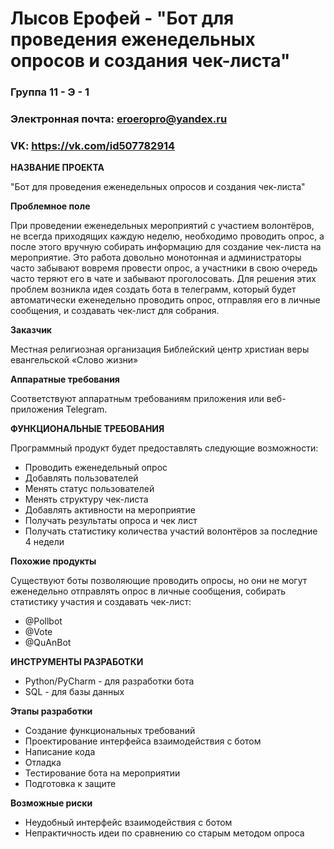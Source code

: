 # Лысов Ерофей - "Бот для проведения еженедельных опросов и создания чек-листа"
### Группа 11 - Э - 1
### Электронная почта: eroeropro@yandex.ru
### VK: https://vk.com/id507782914

**НАЗВАНИЕ ПРОЕКТА**

"Бот для проведения еженедельных опросов и создания чек-листа"

**Проблемное поле**

При проведении еженедельных мероприятий с участием волонтёров, не всегда приходящих каждую неделю, необходимо проводить опрос, а после этого вручную собирать информацию для создание чек-листа на мероприятие. Это работа довольно монотонная и администраторы часто забывают вовремя провести опрос, а участники в свою очередь часто теряют его в чате и забывают проголосовать. Для решения этих проблем возникла идея создать бота в телеграмм, который будет автоматически еженедельно проводить опрос, отправляя его в личные сообщения, и создавать чек-лист для собрания.

**Заказчик**

Местная религиозная организация Библейский центр христиан веры евангельской «Слово жизни»

**Аппаратные требования**

Соответствуют аппаратным требованиям приложения или веб-приложения Telegram.

**ФУНКЦИОНАЛЬНЫЕ ТРЕБОВАНИЯ**

Программный продукт будет предоставлять следующие возможности:
* Проводить еженедельный опрос 
* Добавлять пользователей 
* Менять статус пользователей
* Менять структуру чек-листа
* Добавлять активности на мероприятие
* Получать результаты опроса  и чек лист
* Получать статистику количества участий волонтёров за последние 4 недели

**Похожие продукты**

Существуют боты позволяющие проводить опросы, но они не могут еженедельно отправлять опрос в личные сообщения, собирать статистику участия и создавать чек-лист:
* @Pollbot
* @Vote
* @QuAnBot

**ИНСТРУМЕНТЫ РАЗРАБОТКИ**

* Python/PyCharm - для разработки бота
* SQL - для базы данных

**Этапы разработки**

* Создание функциональных требований
* Проектирование интерфейса взаимодействия с ботом
* Написание кода
* Отладка
* Тестирование бота на мероприятии
* Подготовка к защите

**Возможные риски**

* Неудобный интерфейс взаимодействия с ботом
* Непрактичность идеи по сравнению со старым методом опроса

